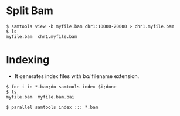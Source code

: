 # Split Bam

```
$ samtools view -b myfile.bam chr1:10000-20000 > chr1.myfile.bam
$ ls
myfile.bam  chr1.myfile.bam
```

# Indexing
- It generates index files with *bai*  filename extension.
```
$ for i in *.bam;do samtools index $i;done
$ ls
myfile.bam  myfile.bam.bai
```

```
$ parallel samtools index ::: *.bam
```
